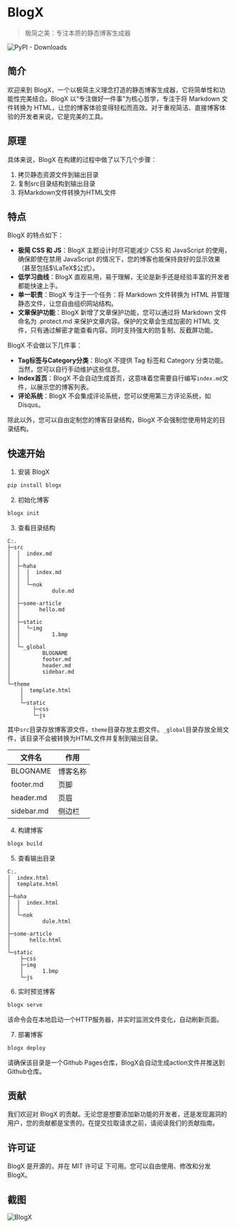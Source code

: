 # BlogX

> 极简之美：专注本质的静态博客生成器

![PyPI - Downloads](https://img.shields.io/pypi/dm/blogx)

## 简介

欢迎来到 BlogX，一个以极简主义理念打造的静态博客生成器，它将简单性和功能性完美结合。BlogX 以“专注做好一件事”为核心哲学，专注于将 Markdown 文件转换为 HTML，让您的博客体验变得轻松而高效。对于重视简洁、直接博客体验的开发者来说，它是完美的工具。

## 原理

具体来说，BlogX 在构建的过程中做了以下几个步骤：
1. 拷贝静态资源文件到输出目录
2. 复制src目录结构到输出目录
3. 将Markdown文件转换为HTML文件

## 特点

BlogX 的特点如下：
- **极简 CSS 和 JS**：BlogX 主题设计时尽可能减少 CSS 和 JavaScript 的使用，确保即使在禁用 JavaScript 的情况下，您的博客也能保持良好的显示效果（甚至包括$\LaTeX$公式）。
- **低学习曲线**：BlogX 直观易用，易于理解，无论是新手还是经验丰富的开发者都能快速上手。
- **单一职责**：BlogX 专注于一个任务：将 Markdown 文件转换为 HTML 并管理静态文件，让您自由组织网站结构。
- **文章保护功能**：BlogX 新增了文章保护功能，您可以通过将 Markdown 文件命名为 .protect.md 来保护文章内容。保护的文章会生成加密的 HTML 文件，只有通过解密才能查看内容。同时支持强大的防复制、反截屏功能。

BlogX 不会做以下几件事：
- **Tag标签与Category分类**：BlogX 不提供 Tag 标签和 Category 分类功能。当然，您可以自行手动维护这些信息。
- **Index首页**：BlogX 不会自动生成首页，这意味着您需要自行编写`index.md`文件，以展示您的博客列表。
- **评论系统**：BlogX 不会集成评论系统，您可以使用第三方评论系统，如 Disqus。

除此以外，您可以自由定制您的博客目录结构，BlogX 不会强制您使用特定的目录结构。

## 快速开始

1. 安装 BlogX

```bash
pip install blogx
```

2. 初始化博客

```bash
blogx init
```

3. 查看目录结构

```
C:.
├─src
│  │  index.md
│  │
│  ├─haha
│  │  │  index.md
│  │  │
│  │  └─nok
│  │          dule.md
│  │
│  ├─some-article
│  │      hello.md
│  │
│  ├─static
│  │  └─img
│  │          1.bmp
│  │
│  └─_global
│          BLOGNAME
│          footer.md
│          header.md
│          sidebar.md
│
└─theme
    │  template.html
    │
    └─static
        ├─css
        └─js
```

其中`src`目录存放博客源文件，`theme`目录存放主题文件。`_global`目录存放全局文件，该目录不会被转换为HTML文件并复制到输出目录。

| 文件名 | 作用 |
| --- | --- |
| BLOGNAME | 博客名称 |
| footer.md | 页脚 |
| header.md | 页眉 |
| sidebar.md | 侧边栏 |

4. 构建博客

```bash
blogx build
```

5. 查看输出目录

```
C:.
│  index.html
│  template.html
│
├─haha
│  │  index.html
│  │
│  └─nok
│          dule.html
│
├─some-article
│      hello.html
│
└─static
    ├─css
    ├─img
    │      1.bmp
    └─js
```

6. 实时预览博客

```bash
blogx serve
```

该命令会在本地启动一个HTTP服务器，并实时监测文件变化，自动刷新页面。

7. 部署博客

```bash
blogx deploy
```

请确保该目录是一个Github Pages仓库，BlogX会自动生成action文件并推送到Github仓库。

## 贡献
我们欢迎对 BlogX 的贡献。无论您是想要添加新功能的开发者，还是发现漏洞的用户，您的贡献都是宝贵的。在提交拉取请求之前，请阅读我们的贡献指南。

## 许可证
BlogX 是开源的，并在 MIT 许可证 下可用。您可以自由使用、修改和分发 BlogX。

## 截图
![BlogX](example.png)